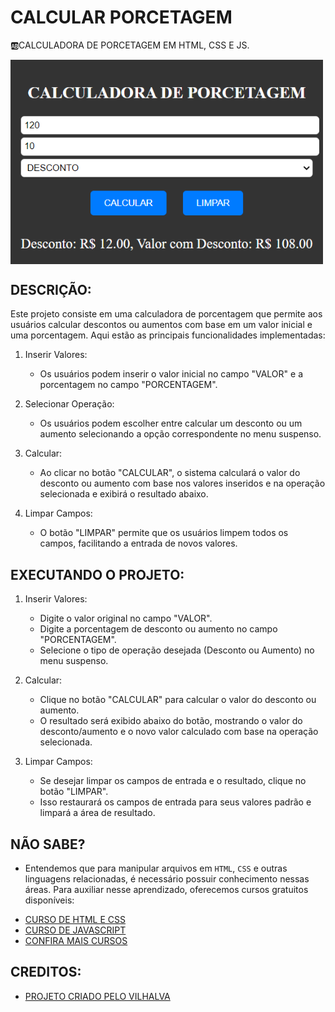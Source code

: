 # CALCULAR PORCETAGEM
🆎CALCULADORA DE PORCETAGEM EM HTML, CSS E JS.

<img src="FOTO.png" align="center" width="500"> <br>

## DESCRIÇÃO:
Este projeto consiste em uma calculadora de porcentagem que permite aos usuários calcular descontos ou aumentos com base em um valor inicial e uma porcentagem. Aqui estão as principais funcionalidades implementadas:

1. Inserir Valores:
   - Os usuários podem inserir o valor inicial no campo "VALOR" e a porcentagem no campo "PORCENTAGEM".

2. Selecionar Operação:
   - Os usuários podem escolher entre calcular um desconto ou um aumento selecionando a opção correspondente no menu suspenso.

3. Calcular:
   - Ao clicar no botão "CALCULAR", o sistema calculará o valor do desconto ou aumento com base nos valores inseridos e na operação selecionada e exibirá o resultado abaixo.

4. Limpar Campos:
   - O botão "LIMPAR" permite que os usuários limpem todos os campos, facilitando a entrada de novos valores.

## EXECUTANDO O PROJETO:
1. Inserir Valores:
   - Digite o valor original no campo "VALOR".
   - Digite a porcentagem de desconto ou aumento no campo "PORCENTAGEM".
   - Selecione o tipo de operação desejada (Desconto ou Aumento) no menu suspenso.

2. Calcular:
   - Clique no botão "CALCULAR" para calcular o valor do desconto ou aumento.
   - O resultado será exibido abaixo do botão, mostrando o valor do desconto/aumento e o novo valor calculado com base na operação selecionada.

3. Limpar Campos:
   - Se desejar limpar os campos de entrada e o resultado, clique no botão "LIMPAR".
   - Isso restaurará os campos de entrada para seus valores padrão e limpará a área de resultado.

## NÃO SABE?
- Entendemos que para manipular arquivos em `HTML`, `CSS` e outras linguagens relacionadas, é necessário possuir conhecimento nessas áreas. Para auxiliar nesse aprendizado, oferecemos cursos gratuitos disponíveis:
* [CURSO DE HTML E CSS](https://github.com/VILHALVA/CURSO-DE-HTML-E-CSS)
* [CURSO DE JAVASCRIPT](https://github.com/VILHALVA/CURSO-DE-JAVASCRIPT)
* [CONFIRA MAIS CURSOS](https://github.com/VILHALVA?tab=repositories&q=+topic:CURSO)

## CREDITOS:
- [PROJETO CRIADO PELO VILHALVA](https://github.com/VILHALVA)

